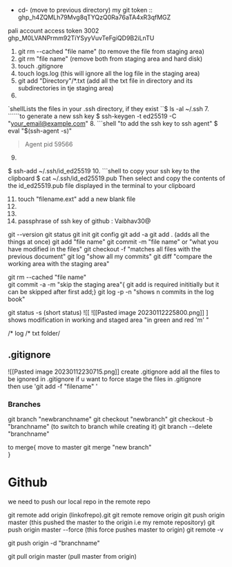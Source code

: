 * cd-  (move to previous directory)
my git token :: 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

pali account access token 3002   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

1.  git rm --cached "file name"  (to remove the file from staging area)
2. git rm "file name" (remove both from staging area and hard disk)
3. touch .gitignore
4. touch logs.log (this will ignore all the log file in the staging area)
5. git add "Directory"/\*.txt (add all the txt file in directory and its subdirectories in tje staging area)
6.  
`shellLists the files in your .ssh directory, if they exist
``$ ls -al ~/.ssh
7. ``````to generate a new ssh key
$ ssh-keygen -t ed25519 -C "your_email@example.com"
8. ```shell "to add the ssh key to ssh agent"
$ eval "$(ssh-agent -s)"
> Agent pid 59566

9.  ```shell to add your ssh key to your github account 
$ ssh-add ~/.ssh/id_ed25519
10.  ```shell to copy your ssh key to the clipboard
$ cat ~/.ssh/id_ed25519.pub
 Then select and copy the contents of the id_ed25519.pub file
 displayed in the terminal to your clipboard

11.  touch "filename.ext"  add a new blank file
12. 
13. 
14.  passphrase of ssh key of github : Vaibhav30@

git --version
git status
git init
git config
git add -a
git add .  (adds all the things at once)
git add "file name"
git commit -m "file name" or "what you have modified in the files"
git checkout -f    "matches all files with the previous document"
git log "show all my commits"
git diff "compare  the working area with the staging area"

git rm --cached "file name"  
git commit -a -m "skip the staging area"{
git add is required inititially but it can be skipped after first add;}
git log -p -n   "shows n commits in the log book"

git status -s               (short status)
![[
![[Pasted image 20230112225800.png]]
]
shows modification in working and staged area "in green and red 'm' "

/* log
/* txt
folder/
## .gitignore
![[Pasted image 20230112230715.png]]
create .gitignore
add all the files to be ignored in .gitignore
if u want to force stage the files in .gitignore  
then use  'git add -f "filename" '


### Branches
git branch "newbranchname"
git checkout "newbranch"
git checkout -b "branchname"  (to switch to branch while creating it)
git branch --delete "branchname"



to merge{
move to master
git merge "new branch"  
}

# Github
we need to push our local repo in the remote repo


git remote add origin (linkofrepo).git
git remote remove origin
git push origin master (this pushed the master to the origin i.e my remote repository)
git push origin master --force (this force pushes master to origin)
git  remote -v

git push origin -d "branchname"

git pull origin master      (pull master from origin)





